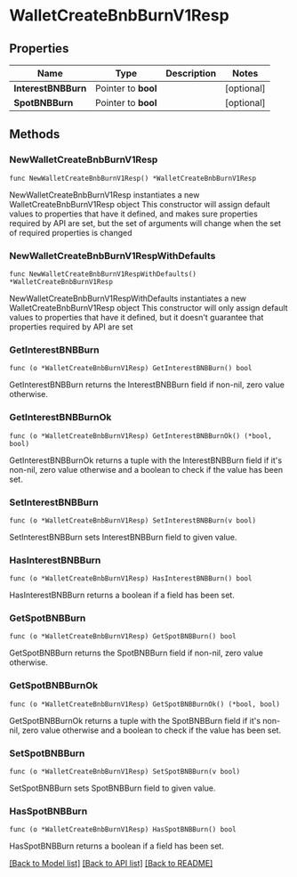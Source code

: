 # WalletCreateBnbBurnV1Resp

## Properties

Name | Type | Description | Notes
------------ | ------------- | ------------- | -------------
**InterestBNBBurn** | Pointer to **bool** |  | [optional] 
**SpotBNBBurn** | Pointer to **bool** |  | [optional] 

## Methods

### NewWalletCreateBnbBurnV1Resp

`func NewWalletCreateBnbBurnV1Resp() *WalletCreateBnbBurnV1Resp`

NewWalletCreateBnbBurnV1Resp instantiates a new WalletCreateBnbBurnV1Resp object
This constructor will assign default values to properties that have it defined,
and makes sure properties required by API are set, but the set of arguments
will change when the set of required properties is changed

### NewWalletCreateBnbBurnV1RespWithDefaults

`func NewWalletCreateBnbBurnV1RespWithDefaults() *WalletCreateBnbBurnV1Resp`

NewWalletCreateBnbBurnV1RespWithDefaults instantiates a new WalletCreateBnbBurnV1Resp object
This constructor will only assign default values to properties that have it defined,
but it doesn't guarantee that properties required by API are set

### GetInterestBNBBurn

`func (o *WalletCreateBnbBurnV1Resp) GetInterestBNBBurn() bool`

GetInterestBNBBurn returns the InterestBNBBurn field if non-nil, zero value otherwise.

### GetInterestBNBBurnOk

`func (o *WalletCreateBnbBurnV1Resp) GetInterestBNBBurnOk() (*bool, bool)`

GetInterestBNBBurnOk returns a tuple with the InterestBNBBurn field if it's non-nil, zero value otherwise
and a boolean to check if the value has been set.

### SetInterestBNBBurn

`func (o *WalletCreateBnbBurnV1Resp) SetInterestBNBBurn(v bool)`

SetInterestBNBBurn sets InterestBNBBurn field to given value.

### HasInterestBNBBurn

`func (o *WalletCreateBnbBurnV1Resp) HasInterestBNBBurn() bool`

HasInterestBNBBurn returns a boolean if a field has been set.

### GetSpotBNBBurn

`func (o *WalletCreateBnbBurnV1Resp) GetSpotBNBBurn() bool`

GetSpotBNBBurn returns the SpotBNBBurn field if non-nil, zero value otherwise.

### GetSpotBNBBurnOk

`func (o *WalletCreateBnbBurnV1Resp) GetSpotBNBBurnOk() (*bool, bool)`

GetSpotBNBBurnOk returns a tuple with the SpotBNBBurn field if it's non-nil, zero value otherwise
and a boolean to check if the value has been set.

### SetSpotBNBBurn

`func (o *WalletCreateBnbBurnV1Resp) SetSpotBNBBurn(v bool)`

SetSpotBNBBurn sets SpotBNBBurn field to given value.

### HasSpotBNBBurn

`func (o *WalletCreateBnbBurnV1Resp) HasSpotBNBBurn() bool`

HasSpotBNBBurn returns a boolean if a field has been set.


[[Back to Model list]](../README.md#documentation-for-models) [[Back to API list]](../README.md#documentation-for-api-endpoints) [[Back to README]](../README.md)


